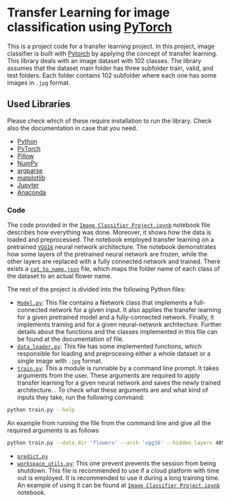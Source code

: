 # Transfer Learning for image classification using [PyTorch](https://pytorch.org/get-started/locally/)
This is a project code for a transfer learning project. In this project, image classifier is built with [Pytorch](https://pytorch.org/get-started/locally/) by applying the concept of transfer learning. This library deals with an image dataset with 102 classes. The library assumes that the dataset main folder has three subfolder train, valid, and test folders. Each folder contains 102 subfolder where each one has some images in `.jpg` format.

## Used Libraries 
Please check which of these require installation to run the library. Check also the documentation in case that you need.

- [Python](https://www.python.org/downloads/)
- [PyTorch](https://pytorch.org/get-started/locally/)
- [Pillow](https://pillow.readthedocs.io/en/stable/installation.html)
- [NumPy](https://numpy.org/)
- [argparse](https://docs.python.org/3/library/argparse.html)
- [matplotlib](https://matplotlib.org/)
- [Jupyter](https://jupyter.org/install)
- [Anaconda](https://www.continuum.io/downloads)

### Code

The code provided in the [`Image Classifier Project.ipynb`](https://github.com/ahmedag91/Image-Recognizer/blob/main/Image%20Classifier%20Project.ipynb) notebook file describes how everything was done. Moreover, it shows how the data is loaded and preprocessed. The notebook employed transfer learning on a pretrained [`VGG16`](https://pytorch.org/docs/stable/torchvision/models.html) neural network architecture. The notebook demonstrates how some layers of the pretrained neural network are frozen, while the other layers are replaced with a fully connected network and trained. There exists a [`cat_to_name.json`](https://github.com/ahmedag91/Image-Recognizer/blob/main/cat_to_name.json) file, which maps the folder name of each class of the dataset to an actual flower name. 

The rest of the project is divided into the following Python files:

- [`Model.py`](https://github.com/ahmedag91/Image-Recognizer/blob/main/Model.py): This file contains a Network class that implements a full-connected network for a given input. It also applies the transfer learning for a given pretrained model and a fully-connected network. Finally, it implements training and for a given neural-network architecture. Further details about the functions and the classes implemented in this file can be found at the documentation of file.
- [`data_loader.py`](https://github.com/ahmedag91/Image-Recognizer/blob/main/data_loader.py): This file has some implemented functions, which responsible for loading and preprocesing either a whole dataset or a single image with ``.jpg`` format.
- [`train.py`](https://github.com/ahmedag91/Image-Recognizer/blob/main/train.py): This a module is runnable by a command line prompt. It takes arguments from the user. These arguments are required to apply transfer learning for a given neural network and saves the newly trained architecture. . To check what these arguments are and what kind of inputs they take, run the following command:
```bash
python train.py --help
```
An example from running the file from the command line and give all the required arguments is as follows
```bash
python train.py --data_dir 'flowers' --arch 'vgg16' --hidden_layers 4096 1000 --epochs 10 --gpu --save_checkpoint ./my_model.pth
```
- [`predict.py`](https://github.com/ahmedag91/Image-Recognizer/blob/main/predict.py)
- [`workspace_utils.py`](https://github.com/ahmedag91/Image-Recognizer/blob/main/workspace_utils.py): This one prevent prevents the session from being shutdown. This file is recommended to use if a cloud platform with time out is employed. It is recommended to use it during a long training time. An example of using it can be found at [`Image Classifier Project.ipynb`](https://github.com/ahmedag91/Image-Recognizer/blob/main/Image%20Classifier%20Project.ipynb) notebook.




